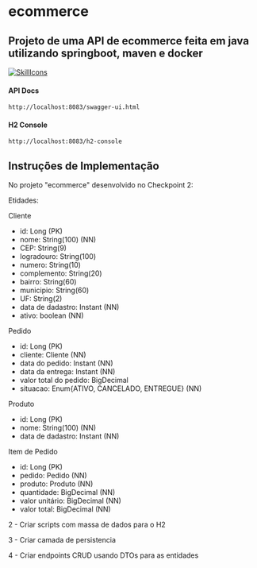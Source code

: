 # ecommerce

## Projeto de uma API de ecommerce feita em java utilizando springboot, maven e docker

[![SkillIcons](https://skillicons.dev/icons?i=java,spring,docker)](https://skillicons.dev)

#### API Docs

```
http://localhost:8083/swagger-ui.html
```

#### H2 Console

```
http://localhost:8083/h2-console
```

## Instruções de Implementação

No projeto "ecommerce" desenvolvido no Checkpoint 2:

Etidades:

Cliente

- id: Long (PK)
- nome: String(100) (NN)
- CEP: String(9)
- logradouro: String(100)
- numero: String(10)
- complemento: String(20)
- bairro: String(60)
- municipio: String(60)
- UF: String(2)
- data de dadastro: Instant (NN)
- ativo: boolean  (NN)

Pedido

- id: Long (PK)
- cliente: Cliente  (NN)
- data do pedido: Instant  (NN)
- data da entrega: Instant  (NN)
- valor total do pedido: BigDecimal
- situacao: Enum{ATIVO, CANCELADO, ENTREGUE} (NN)

Produto

- id: Long (PK)
- nome: String(100) (NN)
- data de dadastro: Instant (NN)

Item de Pedido

- id: Long (PK)
- pedido: Pedido (NN)
- produto: Produto (NN)
- quantidade: BigDecimal (NN)
- valor unitário: BigDecimal (NN)
- valor total: BigDecimal (NN)

2 - Criar scripts com massa de dados para o H2

3 - Criar camada de persistencia

4 - Criar endpoints CRUD usando DTOs para as entidades
